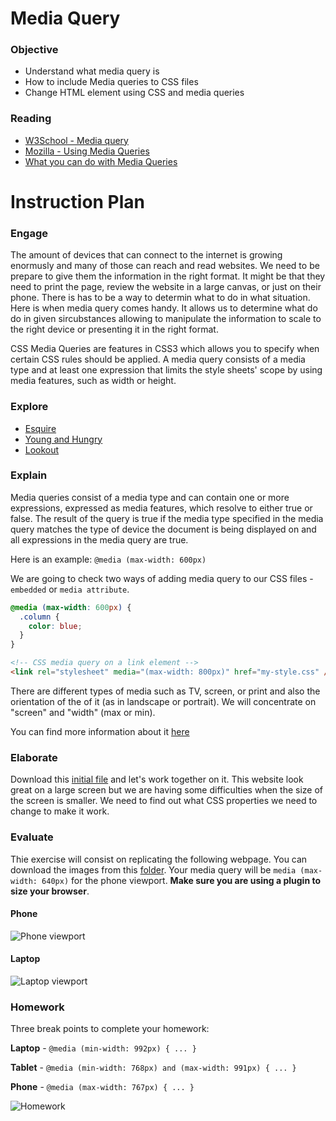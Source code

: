 # Media Query

### Objective

* Understand what media query is
* How to include Media queries to CSS files
* Change HTML element using CSS and media queries

### Reading

* [W3School - Media query](http://www.w3schools.com/cssref/css3_pr_mediaquery.asp)
* [Mozilla - Using Media Queries](https://developer.mozilla.org/en-US/docs/Web/CSS/Media_Queries/Using_media_queries)
* [What you can do with Media Queries](http://mediaqueri.es/)

# Instruction Plan

### Engage

The amount of devices that can connect to the internet is growing enormusly and many of those can reach and read websites. We need to be prepare to give them the information in the right format. It might be that they need to print the page, review the website in a large canvas, or just on their phone. There is has to be a way to determin what to do in what situation. Here is when media query comes handy. It allows us to determine what do do in given sircubstances allowing to manipulate the information to scale to the right device or presenting it in the right format.

CSS Media Queries are features in CSS3 which allows you to specify when certain CSS rules should be applied. A media query consists of a media type and at least one expression that limits the style sheets' scope by using media features, such as width or height.

### Explore

* [Esquire](http://www.esquire.co.uk)
* [Young and Hungry](http://youngandhungry.co/)
* [Lookout](https://www.lookout.com/)

### Explain

Media  queries consist of a media type and can contain one or more expressions, expressed as media features, which resolve to either true or false. The result of the query is true if the media type specified in the media query matches the type of device the document is being displayed on and all expressions in the media query are true.

Here is an example:
`@media (max-width: 600px)`

We are going to check two ways of adding media query to our CSS files - `embedded` or `media attribute`.

```css
@media (max-width: 600px) {
  .column {
    color: blue;
  }
}
```

```html
<!-- CSS media query on a link element -->
<link rel="stylesheet" media="(max-width: 800px)" href="my-style.css" />
```

There are different types of media such as TV, screen, or print and also the orientation of the of it (as in landscape or portrait). We will concentrate on "screen" and "width" (max or min).

You can find more information about it [here](http://cssmediaqueries.com/what-are-css-media-queries.html)

### Elaborate

Download this [initial file](../exercises/11/media-query-elaborate.zip) and let's work together on it. This website look great on a large screen but we are having some difficulties when the size of the screen is smaller. We need to find out what CSS properties we need to change to make it work.

### Evaluate

Thie exercise will consist on replicating the following webpage. You can download the images from this [folder](../exercises/11/evaluate). Your media query will be `media (max-width: 640px)` for the phone viewport. **Make sure you are using a plugin to size your browser**.

#### Phone

![Phone viewport](../images/11/evaluate-phone.png)

#### Laptop

![Laptop viewport](../images/11/evaluate-laptop.png)

### Homework

Three break points to complete your homework:

**Laptop** - `@media (min-width: 992px) { ... }`

**Tablet** - `@media (min-width: 768px) and (max-width: 991px) { ... }`

**Phone** - `@media (max-width: 767px) { ... }`

![Homework](../images/11/homework.jpg)